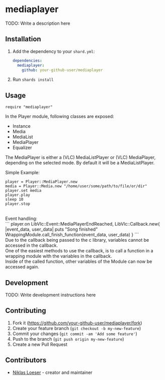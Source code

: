 # mediaplayer

TODO: Write a description here

## Installation

1. Add the dependency to your `shard.yml`:

   ```yaml
   dependencies:
     mediaplayer:
       github: your-github-user/mediaplayer
   ```

2. Run `shards install`

## Usage

```crystal
require "mediaplayer"
```
In the Player module, following classes are exposed:
- Instance
- Media
- MediaList
- MediaPlayer
- Equalizer

The MediaPlayer is either a (VLC) MediaListPlayer or (VLC) MediaPlayer, depending on the selected mode. By default it will be a MediaListPlayer.<br>

Simple Example:<br>
```
player = Player::MediaPlayer.new
media = Player::Media.new "/home/user/some/path/to/file/or/dir"
player.set media
player.play
sleep 10
player.stop
```
<br>
Event handling:<br>
```
player.on LibVlc::Event::MediaPlayerEndReached, LibVlc::Callback.new{ |event_data, user_data|
  puts "Song finished"
  WrappingModule.call_finish_function(event_data, user_data)
}
```
<br>
Due to the callback being passed to the c library, variables cannot be accessed in the callback.<br>
One of the easiest methods to use the callback, is to call a function in a wrapping module with the variables in the callback.<br>
Inside of the called function, other variables of the Module can now be accessed again.<br>

## Development

TODO: Write development instructions here

## Contributing

1. Fork it (<https://github.com/your-github-user/mediaplayer/fork>)
2. Create your feature branch (`git checkout -b my-new-feature`)
3. Commit your changes (`git commit -am 'Add some feature'`)
4. Push to the branch (`git push origin my-new-feature`)
5. Create a new Pull Request

## Contributors

- [Niklas Loeser](https://github.com/your-github-user) - creator and maintainer
